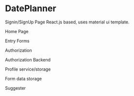 # DatePlanner

Signin/SignUp Page
    React.js based, uses material ui template.

Home Page

Entry Forms

Authorization

Authorization Backend

Profile service/storage

Form data storage

Suggester
